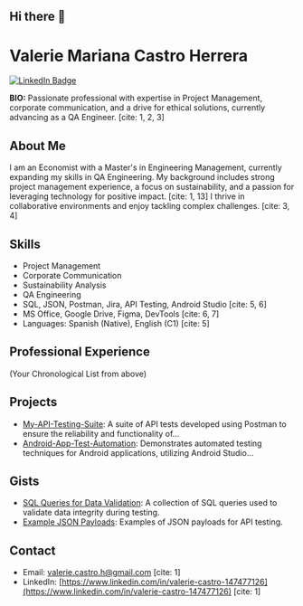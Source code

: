 ## Hi there 👋

# Valerie Mariana Castro Herrera

[![LinkedIn Badge](your_linkedin_badge_URL)](https://www.linkedin.com/in/valerie-castro-147477126)

**BIO:** Passionate professional with expertise in Project Management, corporate communication, and a drive for ethical solutions, currently advancing as a QA Engineer. [cite: 1, 2, 3]

## About Me

I am an Economist with a Master's in Engineering Management, currently expanding my skills in QA Engineering. My background includes strong project management experience, a focus on sustainability, and a passion for leveraging technology for positive impact. [cite: 1, 13] I thrive in collaborative environments and enjoy tackling complex challenges. [cite: 3, 4]

## Skills

* Project Management
* Corporate Communication
* Sustainability Analysis
* QA Engineering
* SQL, JSON, Postman, Jira, API Testing, Android Studio [cite: 5, 6]
* MS Office, Google Drive, Figma, DevTools [cite: 6, 7]
* Languages: Spanish (Native), English (C1) [cite: 5]

## Professional Experience

(Your Chronological List from above)

## Projects

* [My-API-Testing-Suite](link_to_repo):  A suite of API tests developed using Postman to ensure the reliability and functionality of...
* [Android-App-Test-Automation](link_to_repo):  Demonstrates automated testing techniques for Android applications, utilizing Android Studio...

## Gists

* [SQL Queries for Data Validation](link_to_gist):  A collection of SQL queries used to validate data integrity during testing.
* [Example JSON Payloads](link_to_gist):  Examples of JSON payloads for API testing.

## Contact

* Email: valerie.castro.h@gmail.com [cite: 1]
* LinkedIn: [https://www.linkedin.com/in/valerie-castro-147477126](https://www.linkedin.com/in/valerie-castro-147477126) [cite: 1]
